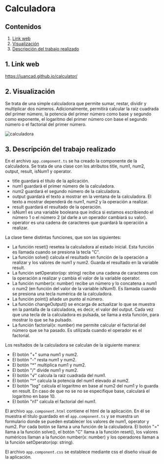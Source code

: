 # Calculadora

## Contenidos 
1. [Link web](#link-web)
2. [Visualización](#visualizacion)
3. [Descripción del trabajo realizado](#descripcion)

## 1. Link web <a name="link-web"/>
https://juancad.github.io/calculator/

## 2. Visualización <a name="visualizacion"/>

Se trata de una simple calculadora que permite sumar, restar, dividir y multiplicar dos números.
Adicionalmente, permitirá calcular la raíz cuadrada del primer número, la potencia del primer número como base y segundo como exponente, el logaritmo del primer número con base el segundo número o el factorial del primer número.

![calculadora](https://user-images.githubusercontent.com/91132611/162551697-6e763d36-58c1-486c-90f3-5e13f1977bdf.png)

## 3. Descripción del trabajo realizado <a name="descripcion"/>

En el archivo `app.component.ts` se ha creado la componente de la calculadora. Se trata de una clase con los atributos title, num1, num2, output, result, isNum1 y operator.
- title guardará el título de la aplicación.
- num1 guardará el primer número de la calculadora.
- num2 guardará el segundo número de la calculadora.
- output guardará el texto a mostrar en la ventana de la calculadora. El texto a mostrar dependerá de num1, num2 y la operación a realizar.
- result guardará el resultado de la operación.
- isNum1 es una variable booleana que indica si estamos escribiendo el número 1 o el número 2 (al darle a un operador cambiará su valor).
- operator es una cadena de caracteres que guardará la operación a realizar.

La clase tiene distintas funciones, que son las siguientes:
- La función reset() resetea la calculadora al estado inicial. Esta función es llamada cuando se presiona la tecla "C".
- La función solve() calcula el resultado en función de la operación a realizar y los valores de num1 y num2. Guarda el resultado en la variable result.
- La función setOperator(op: string) recibe una cadena de caracteres con la operación a realizar y cambia el valor de la variable operator.
- La función number(x: number) recibe un número y lo concatena a num1 o num2 (en función del valor de la variable isNum1). Es llamada cuando se presiona una tecla numérica de la calculadora.
- La función point() añade un punto al número.
- La función changeOutput() se encarga de actualizar lo que se muestra en la pantalla de la calculadora, es decir, el valor del output. Cada vez que una tecla de la calculadora es pulsada, se llama a esta función, para mostrar lo que se ha pulsado.
- La función factorial(x: number) me permite calcular el factorial del número que se ha pasado. Es utilizada cuando el operador es el factorial.

Los resltados de la calculadora se calculan de la siguiente manera:
- El botón "+" suma num1 y num2.
- El botón "-" resta num1 y num2.
- El botón "*" multiplica num1 y num2.
- El botón "/" divide num1 y num2.
- El botón "√" calcula la raíz cuadrada del num1.
- El botón "^" calcula la potencia del num1 elevado al num2.
- El botón "log" calcula el logaritmo en base al num2 del num1 y lo guarda en result. En caso de que no se no se especifique base, calculará el logaritmo en base 10.
- El botón "n1" calcula el factorial del num1.

El archivo `app.component.html` contiene el html de la aplicación. En él se muestra el título guardado en el `app.component.ts` y se muestra un formulario donde se pueden establecer los valores de num1, operator y num2. Por cada botón se llama a una función de la calculadora. El botón "=" llama a la función solve(), el botón "C" llama a la función reset(), los valores numéricos llaman a la función number(x: number) y los operadores llaman a la función setOperator(op: string).

El archivo `app.component.css` se establece mediante css el diseño visual de la aplicación. 
